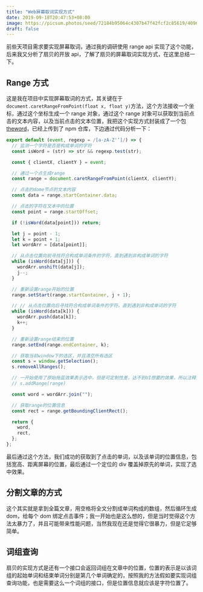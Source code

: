 ```yaml
---
title: "Web屏幕取词实现方式"
date: 2019-09-18T20:47:53+08:00
image: https://picsum.photos/seed/72184b95064c4307b47f42fcf2c85619/4096/2160
draft: false
---
```


前些天项目需求要实现屏幕取词，通过我的调研使用 range api 实现了这个功能，后来我又分析了扇贝的开放 api，了解了扇贝的屏幕取词实现方式，在这里总结一下。

## Range 方式

这是我在项目中实现屏幕取词的方式，其关键在于`document.caretRangeFromPoint(float x, float y)`方法，这个方法接收一个坐标，通过这个坐标生成一个 range 对象，通过这个 range 对象可以获取到当前点击的文本内容，以及当前点击的文本位置，我把这个实现方式封装成了一个包[theword](https://www.npmjs.com/package/theword)，已经上传到了 npm 仓库，下边通过代码分析一下：

```js
export default (event, regexp = /[a-zA-Z'’]/) => {
  // 监测一个字符是否是构成单词的字符
  const isWord = (str) => str && regexp.test(str);

  const { clientX, clientY } = event;

  // 通过一个点生成range
  const range = document.caretRangeFromPoint(clientX, clientY);

  // 点击的dome节点的文本内容
  const data = range.startContainer.data;

  // 点击的字符在文本中的位置
  const point = range.startOffset;

  if (!isWord(data[point])) return;

  let j = point - 1;
  let k = point + 1;
  let wordArr = [data[point]];

  // 从点击位置向前寻找符合构成单词条件的字符，直到遇到非构成单词的字符
  while (isWord(data[j])) {
    wordArr.unshift(data[j]);
    j--;
  }

  // 重新设置range开始的位置
  range.setStart(range.startContainer, j + 1);

  // // 从点击位置向后寻找符合构成单词条件的字符，直到遇到非构成单词的字符
  while (isWord(data[k])) {
    wordArr.push(data[k]);
    k++;
  }

  // 重新设置range结束的位置
  range.setEnd(range.endContainer, k);

  // 获取当前window下的选区，并且清空所有选区
  const s = window.getSelection();
  s.removeAllRanges();

  // 一开始使用了原始拖蓝效果表示选中，但是可定制性差，达不到UI想要的效果，所以注释掉了
  // s.addRange(range)

  const word = wordArr.join("");

  // 获取range的位置信息
  const rect = range.getBoundingClientRect();

  return {
    word,
    rect,
  };
};
```

最后通过这个方法，我们成功的获取到了点击的单词，以及该单词的位置信息，包括宽高、距离屏幕的位置，最后通过一个定位的 div 覆盖掉原先的单词，实现了选中效果。

## 分割文章的方式

这个其实就是拿到全篇文章，用空格将全文分割成单词构成的数组，然后循环生成 dom，给每个 dom 绑定点击事件；我一开始也是这么想的，但是当时觉得这个方法太暴力了，并且可能带来性能问题，当然我现在还是觉得它很暴力，但是它足够简单。

## 词组查询

扇贝的实现方式是还有一个接口会返回词组在文章中的位置，位置的表示是以该词组的起始单词和结束单词分别是第几个单词确定的，按照我的方法假如要实现词组查询功能，也是需要这么一个词组的接口，但是位置信息就应该是字符位置了。
